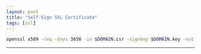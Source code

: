 ```yaml
---
layout: post
title: "Self-Sign SSL Certificate"
tags: [ssl]
---
```


```bash
openssl x509 -req -days 3650 -in $DOMAIN.csr -signkey $DOMAIN.key -out $DOMAIN.crt
```

---
